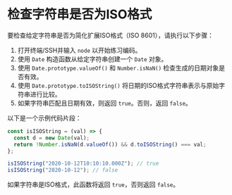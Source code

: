 # 检查字符串是否为ISO格式

要检查给定字符串是否为简化扩展ISO格式（ISO 8601），请执行以下步骤：

1. 打开终端/SSH并输入 `node` 以开始练习编码。
2. 使用 `Date` 构造函数从给定字符串创建一个 `Date` 对象。
3. 使用 `Date.prototype.valueOf()` 和 `Number.isNaN()` 检查生成的日期对象是否有效。
4. 使用 `Date.prototype.toISOString()` 将日期的ISO格式字符串表示与原始字符串进行比较。
5. 如果字符串匹配且日期有效，则返回 `true`。否则，返回 `false`。

以下是一个示例代码片段：

```js
const isISOString = (val) => {
  const d = new Date(val);
  return !Number.isNaN(d.valueOf()) && d.toISOString() === val;
};

isISOString("2020-10-12T10:10:10.000Z"); // true
isISOString("2020-10-12"); // false
```

如果字符串是ISO格式，此函数将返回 `true`，否则返回 `false`。
